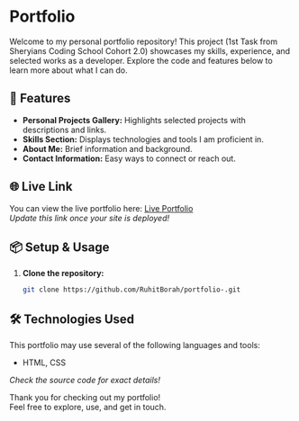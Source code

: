 # Portfolio

Welcome to my personal portfolio repository! This project (1st Task from Sheryians Coding School Cohort 2.0)  showcases my skills, experience, and selected works as a developer. Explore the code and features below to learn more about what I can do.

## 🚀 Features

- **Personal Projects Gallery:** Highlights selected projects with descriptions and links.
- **Skills Section:** Displays technologies and tools I am proficient in.
- **About Me:** Brief information and background.
- **Contact Information:** Easy ways to connect or reach out.

## 🌐 Live Link

You can view the live portfolio here: [Live Portfolio](https://portfolio-bv7.pages.dev/)  
*Update this link once your site is deployed!*

## 📦 Setup & Usage

1. **Clone the repository:**
   ```bash
   git clone https://github.com/RuhitBorah/portfolio-.git
   ```

## 🛠️ Technologies Used

This portfolio may use several of the following languages and tools:
- HTML, CSS

*Check the source code for exact details!*


Thank you for checking out my portfolio!  
Feel free to explore, use, and get in touch.
